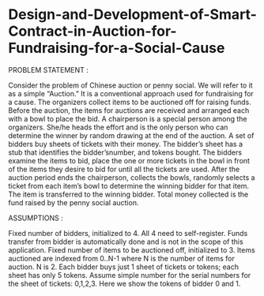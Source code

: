 # Design-and-Development-of-Smart-Contract-in-Auction-for-Fundraising-for-a-Social-Cause

PROBLEM STATEMENT :

Consider the problem of Chinese auction or penny social. We will refer to it as a simple “Auction.” It is a conventional approach used for fundraising for a cause. The organizers collect items to be auctioned off for raising funds. Before the auction, the items for auctions are received and arranged each with a bowl to place the bid. A chairperson is a special person among the organizers. She/he heads the effort and is the only person who can determine the winner by random drawing at the end of the auction. A set of bidders buy sheets of tickets with their money. The bidder’s sheet has a stub that identifies the bidder’snumber, and tokens bought. The bidders examine the items to bid, place the one or more tickets in the bowl in front of the items they desire to bid for until all the tickets are used. After the auction period ends the chairperson, collects the bowls, randomly selects a ticket from each item’s bowl to determine the winning bidder for that item. The item is transferred to the winning bidder. Total money collected is the fund raised by the penny social auction.

ASSUMPTIONS :

Fixed number of bidders, initialized to 4. All 4 need to self-register. Funds transfer from bidder is automatically done and is not in the scope of this application.
Fixed number of items to be auctioned off, initialized to 3.
Items auctioned are indexed from 0..N-1 where N is the number of items for auction. N is 2.
Each bidder buys just 1 sheet of tickets or tokens; each sheet has only 5 tokens.
Assume simple number for the serial numbers for the sheet of tickets: 0,1,2,3. Here we show the tokens of bidder 0 and 1.
